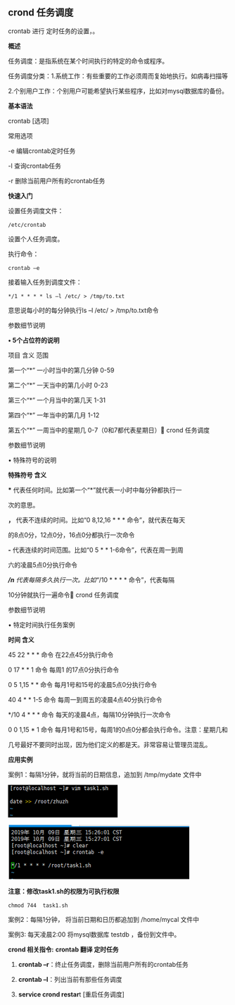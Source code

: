 ## crond 任务调度

crontab 进行 定时任务的设置，。

**概述**

任务调度：是指系统在某个时间执行的特定的命令或程序。

任务调度分类：1.系统工作：有些重要的工作必须周而复始地执行。如病毒扫描等

2.个别用户工作：个别用户可能希望执行某些程序，比如对mysql数据库的备份。

**基本语法**

crontab [选项]

常用选项

-e 编辑crontab定时任务

-l 查询crontab任务

-r 删除当前用户所有的crontab任务

**快速入门**

设置任务调度文件：

```
/etc/crontab
```

设置个人任务调度。

执行命令：

```
crontab –e
```

接着输入任务到调度文件：

```
*/1 * * * * ls –l /etc/ > /tmp/to.txt 
```

意思说每小时的每分钟执行ls –l /etc/ > /tmp/to.txt命令



参数细节说明

**• 5个占位符的说明**

项目 含义 范围

第一个“*”    一小时当中的第几分钟   0-59

第二个“*”     一天当中的第几小时    0-23

第三个“*”    一个月当中的第几天    1-31

第四个“*”    一年当中的第几月      1-12

第五个“*”    一周当中的星期几      0-7（0和7都代表星期日） crond 任务调度

参数细节说明

• 特殊符号的说明

**特殊符号 含义**

**\***    代表任何时间。比如第一个“*”就代表一小时中每分钟都执行一

次的意思。

**，**  代表不连续的时间。比如“0 8,12,16 * * * 命令”，就代表在每天

的8点0分，12点0分，16点0分都执行一次命令

**\-**      代表连续的时间范围。比如“0 5 * * 1-6命令”，代表在周一到周

六的凌晨5点0分执行命令

***/n**    代表每隔多久执行一次。比如“*/10 * * * * 命令”，代表每隔

10分钟就执行一遍命令 crond 任务调度

参数细节说明

• 特定时间执行任务案例

**时间 含义**

45 22 * * * 命令 在22点45分执行命令

0 17 * * 1 命令 每周1 的17点0分执行命令

0 5 1,15 * * 命令 每月1号和15号的凌晨5点0分执行命令

40 4 * * 1-5 命令 每周一到周五的凌晨4点40分执行命令

*/10 4 * * * 命令 每天的凌晨4点，每隔10分钟执行一次命令

0 0 1,15 * 1 命令 每月1号和15号，每周1的0点0分都会执行命令。注意：星期几和

几号最好不要同时出现，因为他们定义的都是天。非常容易让管理员混乱。

**应用实例**

案例1：每隔1分钟，就将当前的日期信息，追加到 /tmp/mydate 文件中   

![](https://raw.githubusercontent.com/mukeyeshen/picos/master/img/20191019005104.png)

![](https://raw.githubusercontent.com/mukeyeshen/picos/master/img/20191019004902.png)

**注意：修改task1.sh的权限为可执行权限** 

```
chmod 744  task1.sh
```



案例2：每隔1分钟， 将当前日期和日历都追加到 /home/mycal 文件中

案例3: 每天凌晨2:00 将mysql数据库 testdb ，备份到文件中。

**crond 相关指令:**       **crontab 翻译 定时任务**

1) **crontab –r**：终止任务调度，删除当前用户所有的crontab任务

2) **crontab –l**：列出当前有那些任务调度

3) **service crond restar**t [重启任务调度]



